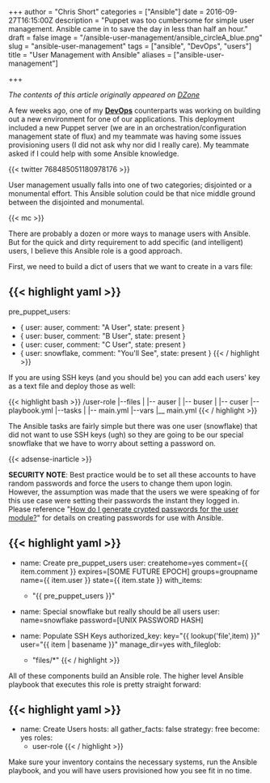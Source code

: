 +++
author = "Chris Short"
categories = ["Ansible"]
date = 2016-09-27T16:15:00Z
description = "Puppet was too cumbersome for simple user management. Ansible came in to save the day in less than half an hour."
draft = false
image = "/ansible-user-management/ansible_circleA_blue.png"
slug = "ansible-user-management"
tags = ["ansible", "DevOps", "users"]
title = "User Management with Ansible"
aliases = ["ansible-user-management"]

+++

*The contents of this article originally appeared on [DZone](https://dzone.com/articles/user-management-with-ansible)*

A few weeks ago, one of my [**DevOps**](https://devopsish.com/) counterparts was working on building out a new environment for one of our applications. This deployment included a new Puppet server (we are in an orchestration/configuration management state of flux) and my teammate was having some issues provisioning users (I did not ask why nor did I really care). My teammate asked if I could help with some Ansible knowledge.

{{< twitter 768485051180978176 >}}

User management usually falls into one of two categories; disjointed or a monumental effort. This Ansible solution could be that nice middle ground between the disjointed and monumental.

{{< mc >}}

There are probably a dozen or more ways to manage users with Ansible. But for the quick and dirty requirement to add specific (and intelligent) users, I believe this Ansible role is a good approach.

First, we need to build a dict of users that we want to create in a vars file:

{{< highlight yaml >}}
---
pre_puppet_users:
  - {
      user: auser,
      comment: "A User",
      state: present
    }
  - {
      user: buser,
      comment: "B User",
      state: present
    }
  - {
      user: cuser,
      comment: "C User",
      state: present
    }
  - {
      user: snowflake,
      comment: "You'll See",
      state: present
    }
{{< / highlight >}}

If you are using SSH keys (and you should be) you can add each users' key as a text file and deploy those as well:

{{< highlight bash >}}
/user-role
|--files
|  |-- auser
|  |-- buser
|  |-- cuser
|--playbook.yml
|--tasks
|  |-- main.yml
|--vars
   |__ main.yml
{{< / highlight >}}

The Ansible tasks are fairly simple but there was one user (snowflake) that did not want to use SSH keys (ugh) so they are going to be our special snowflake that we have to worry about setting a password on.

{{< adsense-inarticle >}}

**SECURITY NOTE**: Best practice would be to set all these accounts to have random passwords and force the users to change them upon login. However, the assumption was made that the users we were speaking of for this use case were setting their passwords the instant they logged in. Please reference "[How do I generate crypted passwords for the user module?](http://docs.ansible.com/ansible/faq.html#how-do-i-generate-crypted-passwords-for-the-user-module)" for details on creating passwords for use with Ansible.

{{< highlight yaml >}}
---
- name: Create pre_puppet_users
  user:
    createhome=yes
    comment={{ item.comment }}
    expires=[SOME FUTURE EPOCH]
    groups=groupname
    name={{ item.user }}
    state={{ item.state }}
  with_items:
    - "{{ pre_puppet_users }}"

- name: Special snowflake but really should be all users
  user:
    name=snowflake
    password=[UNIX PASSWORD HASH]

- name: Populate SSH Keys
  authorized_key:
    key="{{ lookup('file',item) }}"
    user="{{ item | basename }}"
    manage_dir=yes
  with_fileglob:
    - "files/*"
{{< / highlight >}}

All of these components build an Ansible role. The higher level Ansible playbook that executes this role is pretty straight forward:

{{< highlight yaml >}}
---
- name: Create Users
  hosts: all
  gather_facts: false
  strategy: free
  become: yes
  roles:
    - user-role
{{< / highlight >}}

Make sure your inventory contains the necessary systems, run the Ansible playbook, and you will have users provisioned how you see fit in no time.